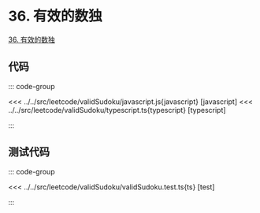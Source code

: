 # 36. 有效的数独

[36. 有效的数独](https://leetcode.cn/problems/valid-sudoku/description/)

## 代码

::: code-group

<<< ../../src/leetcode/validSudoku/javascript.js{javascript} [javascript]
<<< ../../src/leetcode/validSudoku/typescript.ts{typescript} [typescript]

:::

## 测试代码

::: code-group

<<< ../../src/leetcode/validSudoku/validSudoku.test.ts{ts} [test]

:::
